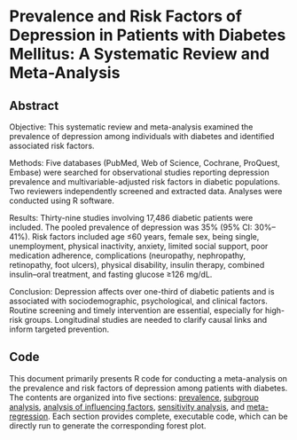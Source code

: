 # Prevalence and Risk Factors of Depression in Patients with Diabetes Mellitus: A Systematic Review and Meta-Analysis

## Abstract
Objective: This systematic review and meta-analysis examined the prevalence of depression among individuals with diabetes and identified associated risk factors.

Methods: Five databases (PubMed, Web of Science, Cochrane, ProQuest, Embase) were searched for observational studies reporting depression prevalence and multivariable-adjusted risk factors in diabetic populations. Two reviewers independently screened and extracted data. Analyses were conducted using R software.

Results: Thirty-nine studies involving 17,486 diabetic patients were included. The pooled prevalence of depression was 35% (95% CI: 30%–41%). Risk factors included age ≤60 years, female sex, being single, unemployment, physical inactivity, anxiety, limited social support, poor medication adherence, complications (neuropathy, nephropathy, retinopathy, foot ulcers), physical disability, insulin therapy, combined insulin–oral treatment, and fasting glucose ≥126 mg/dL.

Conclusion: Depression affects over one-third of diabetic patients and is associated with sociodemographic, psychological, and clinical factors. Routine screening and timely intervention are essential, especially for high-risk groups. Longitudinal studies are needed to clarify causal links and inform targeted prevention.

## Code
This document primarily presents R code for conducting a meta-analysis on the prevalence and risk factors of depression among patients with diabetes.
The contents are organized into five sections: [prevalence](https://github.com/DeDi-Meta/DeDi-Meta.github.io/blob/main/code/prevalence.R), [subgroup analysis](https://github.com/DeDi-Meta/DeDi-Meta.github.io/tree/main/code/subgroup), [analysis of influencing factors](https://github.com/DeDi-Meta/DeDi-Meta.github.io/tree/main/code/Influencing%20Factors), [sensitivity analysis](https://github.com/DeDi-Meta/DeDi-Meta.github.io/tree/main/code/Sensitivity%20Analysis), and [meta-regression](https://github.com/DeDi-Meta/DeDi-Meta.github.io/tree/main/code/multivariate%20meta-regression). Each section provides complete, executable code, which can be directly run to generate the corresponding forest plot.
